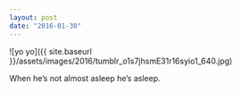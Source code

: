 ```yaml
---
layout: post
date: "2016-01-30"
---
```


![yo yo]({{ site.baseurl }}/assets/images/2016/tumblr_o1s7jhsmE31r16syio1_640.jpg)

When he’s not almost asleep he’s asleep.
